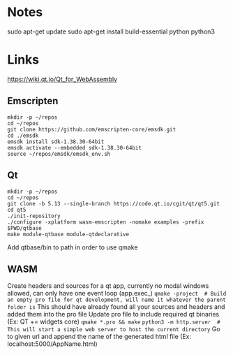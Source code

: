 # Notes
sudo apt-get update
sudo apt-get install build-essential python python3

# Links
https://wiki.qt.io/Qt_for_WebAssembly

## Emscripten
```
mkdir -p ~/repos
cd ~/repos
git clone https://github.com/emscripten-core/emsdk.git
cd ./emsdk
emsdk install sdk-1.38.30-64bit
emsdk activate --embedded sdk-1.38.30-64bit
source ~/repos/emsdk/emsdk_env.sh
```

## Qt
```
mkdir -p ~/repos
cd ~/repos
git clone -b 5.13 --single-branch https://code.qt.io/cgit/qt/qt5.git
cd qt5
./init-repository
./configure -xplatform wasm-emscripten -nomake examples -prefix $PWD/qtbase
make module-qtbase module-qtdeclarative
```
Add qtbase/bin to path in order to use qmake

## WASM
Create headers and sources for a qt app, currently no modal windows allowed, can only have one event loop (app.exec_)
`qmake -project  # Build an empty pro file for qt development, will name it whatever the parent folder is`
This should have already found all your sources and headers and added them into the pro file
Update pro file to include required qt binaries (Ex: QT += widgets core)
`qmake *.pro && make`
`python3 -m http.server  # This will start a simple web server to host the current directory`
Go to given url and append the name of the generated html file (Ex: localhost:5000/AppName.html)


